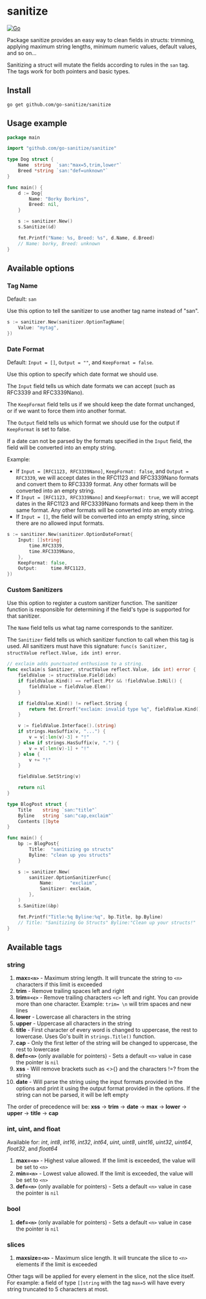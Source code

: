 # sanitize

[![Go](https://github.com/go-sanitize/sanitize/actions/workflows/go.yml/badge.svg)](https://github.com/go-sanitize/sanitize/actions/workflows/go.yml)

Package sanitize provides an easy way to clean fields in structs: trimming, applying maximum string lengths, minimum numeric values, default values, and so on...

Sanitizing a struct will mutate the fields according to rules in the `san` tag. The tags work for both pointers and basic types.


## Install

`go get github.com/go-sanitize/sanitize`


## Usage example

```go
package main

import "github.com/go-sanitize/sanitize"

type Dog struct {
    Name  string  `san:"max=5,trim,lower"`
    Breed *string `san:"def=unknown"`
}

func main() {
    d := Dog{
        Name: "Borky Borkins",
        Breed: nil,
    }

    s := sanitizer.New()
    s.Sanitize(&d)

    fmt.Printf("Name: %s, Breed: %s", d.Name, d.Breed)
    // Name: borky, Breed: unknown
}
```

## Available options

### Tag Name

Default: `san`

Use this option to tell the sanitizer to use another tag name instead of "san".

```go
s := sanitizer.New(sanitizer.OptionTagName{
    Value: "mytag",
})
```

### Date Format

Default: `Input = []`, `Output = ""`, and `KeepFormat = false`.

Use this option to specify which date format we should use.

The `Input` field tells us which date formats we can accept (such as RFC3339 and RFC3339Nano).

The `KeepFormat` field tells us if we should keep the date format unchanged, or if we want to force them into another format.

The `Output` field tells us which format we should use for the output if `KeepFormat` is set to false.

If a date can not be parsed by the formats specified in the `Input` field, the field will be converted into an empty string.

Example:
- If `Input = [RFC1123, RFC3339Nano]`, `KeepFormat: false`, and `Output = RFC3339`, we will accept dates in the RFC1123 and RFC3339Nano formats and convert them to RFC3339 format. Any other formats will be converted into an empty string.
- If `Input = [RFC1123, RFC3339Nano]` and `KeepFormat: true`, we will accept dates in the RFC1123 and RFC3339Nano formats and keep them in the same format. Any other formats will be converted into an empty string.
- If `Input = []`, the field will be converted into an empty string, since there are no allowed input formats.

```go
s := sanitizer.New(sanitizer.OptionDateFormat{
    Input: []string{
        time.RFC3339,
        time.RFC3339Nano,
    },
    KeepFormat: false,
    Output:     time.RFC1123,
})
```

### Custom Sanitizers

Use this option to register a custom sanitizer function. The sanitizer function is responsible for determining if the field's type is supported for that sanitizer.

The `Name` field tells us what tag name corresponds to the sanitizer.

The `Sanitizer` field tells us which sanitizer function to call when this tag is used. All sanitizers must have this signature: `func(s Sanitizer, structValue reflect.Value, idx int) error`.

```go
// exclaim adds punctuated enthusiasm to a string.
func exclaim(s Sanitizer, structValue reflect.Value, idx int) error {
    fieldValue := structValue.Field(idx)
    if fieldValue.Kind() == reflect.Ptr && !fieldValue.IsNil() {
        fieldValue = fieldValue.Elem()
    }

    if fieldValue.Kind() != reflect.String {
        return fmt.Errorf("exclaim: invalid type %q", fieldValue.Kind().String())
    }

    v := fieldValue.Interface().(string)
    if strings.HasSuffix(v, "...") {
        v = v[:len(v)-3] + "!"
    } else if strings.HasSuffix(v, ".") {
        v = v[:len(v)-1] + "!"
    } else {
        v += "!"
    }

    fieldValue.SetString(v)

    return nil
}

type BlogPost struct {
    Title    string `san:"title"`
    Byline   string `san:"cap,exclaim"`
    Contents []byte
}

func main() {
    bp := BlogPost{
        Title:  "sanitizing go structs"
        Byline: "clean up you structs"
    }

    s := sanitizer.New(
        sanitizer.OptionSanitizerFunc{
            Name:      "exclaim",
            Sanitizer: exclaim,
        },
    )
    s.Sanitize(&bp)

    fmt.Printf("Title:%q Byline:%q", bp.Title, bp.Byline)
    // Title: "Sanitizing Go Structs" Byline:"Clean up your structs!"
}
```

## Available tags

### string

1. **max=`<n>`** - Maximum string length. It will truncate the string to `<n>` characters if this limit is exceeded
1. **trim** - Remove trailing spaces left and right
1. **trim=`<c>`** - Remove trailing characters `<c>` left and right. You can provide more than one character. Example: `trim= \n` will trim spaces and new lines
1. **lower** - Lowercase all characters in the string
1. **upper** - Uppercase all characters in the string
1. **title** - First character of every word is changed to uppercase, the rest to lowercase. Uses Go's built in `strings.Title()` function.
1. **cap** - Only the first letter of the string will be changed to uppercase, the rest to lowercase
1. **def=`<n>`** (only available for pointers) - Sets a default `<n>` value in case the pointer is `nil`
1. **xss** - Will remove brackets such as <>[](){} and the characters !=? from the string
1. **date** - Will parse the string using the input formats provided in the options and print it using the output format provided in the options. If the string can not be parsed, it will be left empty

The order of precedence will be: **xss** -> **trim** -> **date** -> **max** -> **lower** -> **upper** -> **title** -> **cap**


### int, uint, and float

Available for: *int*, *int8*, *int16*, *int32*, *int64*, *uint*, *uint8*, *uint16*, *uint32*, *uint64*, *float32*, and *float64*

1. **max=`<n>`** - Highest value allowed. If the limit is exceeded, the value will be set to `<n>`
1. **min=`<n>`** - Lowest value allowed. If the limit is exceeded, the value will be set to `<n>`
1. **def=`<n>`** (only available for pointers) - Sets a default `<n>` value in case the pointer is `nil`


### bool

1. **def=`<n>`** (only available for pointers) - Sets a default `<n>` value in case the pointer is `nil`


### slices

1. **maxsize=`<n>`** - Maximum slice length. It will truncate the slice to `<n>` elements if the limit is exceeded

Other tags will be applied for every element in the slice, not the slice itself. For example: a field of type `[]string` with the tag `max=5` will have every string truncated to 5 characters at most.
